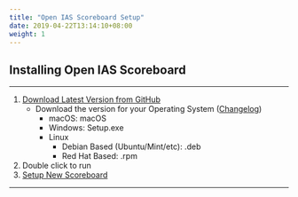 ```yaml
---
title: "Open IAS Scoreboard Setup"
date: 2019-04-22T13:14:10+08:00
weight: 1
---
```


## Installing Open IAS Scoreboard

---

1. [Download Latest Version from GitHub](https://github.com/gary-kim/open-ias-scoreboard/releases)
    - Download the version for your Operating System (<a href="#" id="version">Changelog</a>)
        - macOS: <a id="macos-download" class="download-links" download-type="application/zip">macOS</a>
        - Windows: <a id="windows-download" class="download-links" download-type="application/x-ms-dos-executable">Setup.exe</a>
        - Linux
            - Debian Based (Ubuntu/Mint/etc): <a id="deb-download" class="download-links" download-type="application/vnd.debian.binary-package">.deb</a>
            - Red Hat Based: <a id="rpm-download" class="download-links" download-type="application/x-rpm">.rpm</a>
1. Double click to run
1. [Setup New Scoreboard](/users/setup/scoreboard) 

---
<script src="/js/latest-release.js"></script>